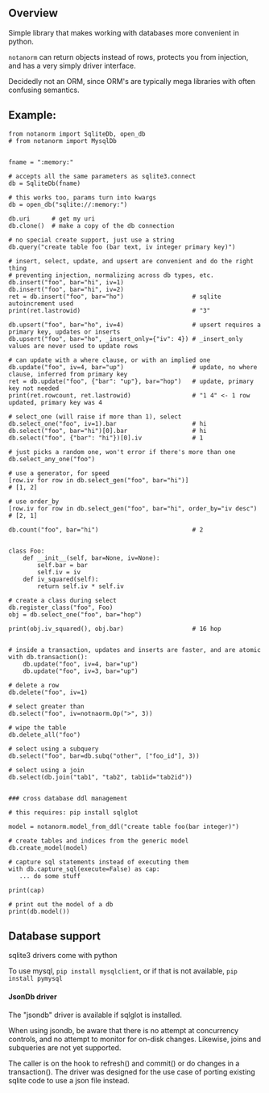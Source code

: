 ## Overview

Simple library that makes working with databases more convenient in python.

`notanorm` can return objects instead of rows, protects you from injection, and 
has a very simply driver interface.

Decidedly not an ORM, since ORM's are typically mega libraries with 
often confusing semantics.

## Example:


```
from notanorm import SqliteDb, open_db 
# from notanorm import MysqlDb 


fname = ":memory:"

# accepts all the same parameters as sqlite3.connect
db = SqliteDb(fname)

# this works too, params turn into kwargs
db = open_db("sqlite://:memory:")

db.uri      # get my uri
db.clone()  # make a copy of the db connection

# no special create support, just use a string
db.query("create table foo (bar text, iv integer primary key)")

# insert, select, update, and upsert are convenient and do the right thing
# preventing injection, normalizing across db types, etc.
db.insert("foo", bar="hi", iv=1)
db.insert("foo", bar="hi", iv=2)
ret = db.insert("foo", bar="ho")                   # sqlite autoincrement used
print(ret.lastrowid)                               # "3"

db.upsert("foo", bar="ho", iv=4)                   # upsert requires a primary key, updates or inserts
db.upsert("foo", bar="ho", _insert_only={"iv": 4}) # _insert_only values are never used to update rows

# can update with a where clause, or with an implied one
db.update("foo", iv=4, bar="up")                   # update, no where clause, inferred from primary key
ret = db.update("foo", {"bar": "up"}, bar="hop")   # update, primary key not needed
print(ret.rowcount, ret.lastrowid)                 # "1 4" <- 1 row updated, primary key was 4

# select_one (will raise if more than 1), select
db.select_one("foo", iv=1).bar                     # hi
db.select("foo", bar="hi")[0].bar                  # hi
db.select("foo", {"bar": "hi"})[0].iv              # 1

# just picks a random one, won't error if there's more than one
db.select_any_one("foo")

# use a generator, for speed
[row.iv for row in db.select_gen("foo", bar="hi")]                      # [1, 2]

# use order_by
[row.iv for row in db.select_gen("foo", bar="hi", order_by="iv desc")   # [2, 1]

db.count("foo", bar="hi")                          # 2


class Foo:
    def __init__(self, bar=None, iv=None):
        self.bar = bar
        self.iv = iv
    def iv_squared(self):
        return self.iv * self.iv

# create a class during select
db.register_class("foo", Foo)
obj = db.select_one("foo", bar="hop")

print(obj.iv_squared(), obj.bar)                   # 16 hop


# inside a transaction, updates and inserts are faster, and are atomic
with db.transaction():
    db.update("foo", iv=4, bar="up")
    db.update("foo", iv=3, bar="up")

# delete a row
db.delete("foo", iv=1)

# select greater than
db.select("foo", iv=notnaorm.Op(">", 3))

# wipe the table
db.delete_all("foo")

# select using a subquery
db.select("foo", bar=db.subq("other", ["foo_id"], 3))

# select using a join
db.select(db.join("tab1", "tab2", tab1id="tab2id"))


### cross database ddl management

# this requires: pip install sqlglot

model = notanorm.model_from_ddl("create table foo(bar integer)")

# create tables and indices from the generic model
db.create_model(model)

# capture sql statements instead of executing them
with db.capture_sql(execute=False) as cap:
   ... do some stuff

print(cap)

# print out the model of a db
print(db.model())
```

## Database support

sqlite3 drivers come with python

To use mysql, `pip install mysqlclient`, or if that is not available, `pip install pymysql`

#### JsonDb driver

The "jsondb" driver is available if sqlglot is installed.

When using jsondb, be aware that there is no attempt at concurrency controls, and no attempt
to monitor for on-disk changes.   Likewise, joins and subqueries are not yet supported.

The caller is on the hook to refresh() and commit() or do changes 
in a transaction().   The driver was designed for the use case of 
porting existing sqlite code to use a json file instead.
